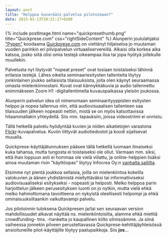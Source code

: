 ```yaml
---
layout: post
title: "Helppoa kuva+ääni-palvelua pilotoimaan?"
date: 2015-01-13T20:21:17+0200
---
```


{% include postImage.html name="quickpresethumb.png" title="Quickprese.com" css="rightSideContent" %} Alunperin joululahjaksi ["Pypen"](http://www.pyppe.fi/) koodaama [Quickprese.com](http://quickprese.com/) on viettänyt hiljaiseloa jo muutaman vuoden parinkin eri pilvipalvelun virtuaaliservereillä. Alkaisi olla korkea aika katsoa, josko siitä olisi omia testejä oikeampaa iloa tai jopa hyötyä jollekulle muullekin. <!--more-->

Palvelusta nyt löytyvät "nopeat preset" ovat tosiaan toistaiseksi lähinnä erilaisia testejä. Lähes oikeita seminaariesitysten tallenteita löytyy jonkinlainen joukko sellaisista tilaisuuksista, joita olen käynyt seuraamassa omasta mielenkiinnostani. Kuvat ovat kännykkäkuvia ja audio tallennettu enimmäkseen Zoom H1 -digitallentimella kuvauspaikassa yleisön joukossa.

Alunperin palvelun idea oli nimenomaan seminaarityyppisten esitysten helppo ja nopea tallennus niin, että audiovisuaalisen tallenteen saa tilaisuuden jälkeen nopeasti nettiin, mistä se on myös katsottavissa hitaammallakin yhteydellä. Siis mm. tapauksiin, joissa videostriimi ei onnistu. 

Tällä hetkellä palvelu hyödyntää kuvien ja niiden aikatietojen varastona [Flickr](https://www.flickr.com/)-kuvapalvelua. Kuviin liittyvät audiotiedostot ja koodi sijaitsevat muualla.

Quickprese-käyttäjätunnuksen pääsee tällä hetkellä luomaan ilmaiseksi kuka tahansa, mutta tungosta ei toistaiseksi ole ollut. Varmaan mm. siksi, että ihan loppuun asti ei hommaa ole vielä viilattu, ja online-helppien lisäksi ainoa muutaman rivin "käyttöopas" löytyy Infocrea Oy:n [vanhalta saitilta](http://old.infocrea.fi/nain-teet-quickprese-esityksen).

Etsimme nyt pientä joukkoa sellaisia, joilla on mielenkiintoa kokeilla valokuvien ja äänen yhdistämistä miellyttäväksi tai informatiiviseksi audiovisuaaliseksi esitykseksi - nopeasti ja helposti. Melko helppoa parin harjoittelun jälkeen perusesityksen luonti on jo nytkin, mutta vielä ehkä melko hahmottomana tavoitteena on nykyistä oleellisesti helpompi ja ehkä ominaisuuksiltaankin vaikuttavampi palvelu.

Jos pilotoinnin tuloksena Quickpresen ja/tai sen seuraavan version mahdollisuudet alkavat näyttää ns. mielenkiintoisilta, alamme ehkä miettiä crowdfunding- tms. -hanketta jo kaupallinen kiilto silmissämme. Ja siinä vaiheessa jonnekin pilveen perustettavassa Quickprese-kehittäjäyhteisössä ansioituneille pilot-käyttäjille löytyy paalupaikkoja. Siis **jos**...